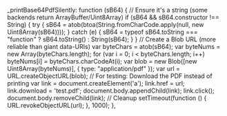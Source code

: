 _printBase64PdfSilently: function (sB64) {
    // Ensure it's a string (some backends return ArrayBuffer/Uint8Array)
    if (sB64 && sB64.constructor !== String) {
        try { sB64 = atob(btoa(String.fromCharCode.apply(null, new Uint8Array(sB64)))); }
        catch (e) { sB64 = typeof sB64.toString === "function" ? sB64.toString() : String(sB64); }
    }
    // Create a Blob URL (more reliable than giant data-URIs)
    var byteChars = atob(sB64);
    var byteNums = new Array(byteChars.length);
    for (var i = 0; i < byteChars.length; i++) byteNums[i] = byteChars.charCodeAt(i);
    var blob = new Blob([new Uint8Array(byteNums)], { type: "application/pdf" });
    var url = URL.createObjectURL(blob);
    // For testing: Download the PDF instead of printing
    var link = document.createElement('a');
    link.href = url;
    link.download = 'test.pdf';
    document.body.appendChild(link);
    link.click();
    document.body.removeChild(link);
    // Cleanup
    setTimeout(function () {
        URL.revokeObjectURL(url);
    }, 1000);
},
